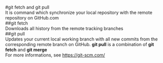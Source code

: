#git fetch and git pull  
It is command which synchronize your local repository with the remote repository on GitHub.com  
##git fetch  
Downloads all history from the remote tracking branches  
##git pull  
Updates your current local working branch with all new commits from the corresponding remote branch on GitHub. **git pull** is a combination of **git fetch** and **git merge**  
For more informations, see https://git-scm.com/   